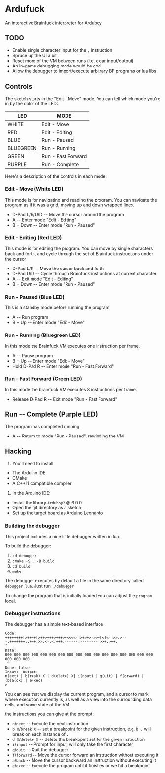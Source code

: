 # Ardufuck

An interactive Brainfuck interpreter for Arduboy

## TODO

* Enable single character input for the `,` instruction
* Spruce up the UI a bit
* Reset more of the VM between runs (i.e. clear input/output)
* An in-game debugging mode would be cool
* Allow the debugger to import/execute arbitrary BF programs or lua libs

## Controls

The sketch starts in the "Edit - Move" mode. You can tell which mode you're in by the color of the LED:

| LED       | MODE               |
------------|---------------------
| WHITE     | Edit - Move        |
| RED       | Edit - Editing     |
| BLUE      | Run - Paused       |
| BLUEGREEN | Run - Running      | 
| GREEN     | Run - Fast Forward |
| PURPLE    | Run - Complete     |

Here's a description of the controls in each mode:

### Edit - Move (White LED)
This mode is for navigating and reading the program. You can navigate the program as if it was a grid, moving up and down wrapped lines.

- D-Pad L/R/U/D -- Move the cursor around the program
- A -- Enter mode "Edit - Editing"
- B + Down -- Enter mode "Run - Paused"

### Edit - Editing (Red LED)
This mode is for editing the program. You can move by single characters back and forth, and cycle through the set of Brainfuck instructions under the cursor

- D-Pad L/R -- Move the cursor back and forth
- D-Pad U/D -- Cycle through Brainfuck instructions at current character
- A -- Exit mode "Edit - Editing"
- B + Down -- Enter mode "Run - Paused"

### Run - Paused (Blue LED)
This is a standby mode before running the program

- A -- Run program
- B + Up -- Enter mode "Edit - Move"

### Run - Running (Bluegreen LED)
In this mode the Brainfuck VM executes one instruction per frame.

- A -- Pause program
- B + Up -- Enter mode "Edit - Move"
- Hold D-Pad R -- Enter mode "Run - Fast Forward"

### Run - Fast Forward (Green LED)
In this mode the brainfuck VM executes 8 instructions per frame.

- Release D-Pad R -- Exit mode "Run - Fast Forward"

## Run -- Complete (Purple LED)
The program has completed running

- A -- Return to mode "Run - Paused", rewinding the VM

## Hacking

1. You'll need to install
  - The Arduino IDE 
  - CMake
  - A C++11 compatible compiler 
1. In the Arduino IDE:
  - Install the library `Arduboy2` @ 6.0.0
  - Open the git directory as a sketch
  - Set up the target board as Arduino Leonardo

### Building the debugger

This project includes a nice little debugger written in lua.

To build the debugger:

1. `cd debugger`
1. `cmake -S . -B build`
1. `cd build`
1. `make`

The debugger executes by default a file in the same directory called `debugger.lua`. Just run `./debugger`

To change the program that is initially loaded you can adjust the `program` local.

### Debugger instructions

The debugger has a simple text-based interface

```
Code:
++++++++[>++++[>++>+++>+++>+<<<<-]>+>+>->>+[<]<-]>>.>---.+++++++..+++.>>.<-.<.+++.------.--------.>>+.>++.
^                                                                                                         
Data:
000 000 000 000 000 000 000 000 000 000 000 000 000 000 000 000 000 000 000 000 
 ^                                                                              
Done: false
Input:  Output: 
n(ext) | b(reak) X | d(elete) X| i(nput) | q(uit) | f(orward) | (b)a(ck) | e(xec)
> 
```

You can see that we display the current program, and a cursor to mark where execution currently is, as well as a view into the surrounding data cells, and some state of the VM.

the instructions you can give at the prompt:

- `n`/`next` -- Execute the next instruction
- `b X`/`break X` -- set a breakpoint for the given instruction, e.g. `b .` will break on each instance of `.`
- `d X`/`delete X` -- delete the breakopint set for the given instruction
- `i`/`input` -- Prompt for input, will only take the first character
- `q`/`quit` -- Quit the debugger
- `f`/`forward` -- Move the cursor forward an instruction without executing it
- `a`/`back` -- Move the cursor backward an instruction without executing it
- `e`/`exec` -- Execute the program until it finishes or we hit a breakpoint
